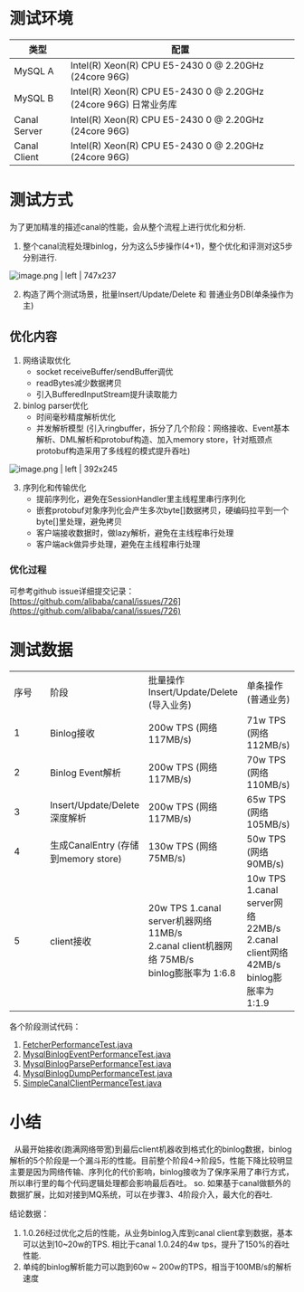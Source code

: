 # 测试环境

| 类型 | 配置 |
| --- | --- |
| MySQL A | Intel(R) Xeon(R) CPU E5-2430 0 @ 2.20GHz  (24core 96G) |
| MySQL B | Intel(R) Xeon(R) CPU E5-2430 0 @ 2.20GHz  (24core 96G)  日常业务库 |
| Canal Server | Intel(R) Xeon(R) CPU E5-2430 0 @ 2.20GHz  (24core 96G) |
| Canal Client | Intel(R) Xeon(R) CPU E5-2430 0 @ 2.20GHz  (24core 96G) |


# 测试方式

为了更加精准的描述canal的性能，会从整个流程上进行优化和分析.   
1. 整个canal流程处理binlog，分为这么5步操作(4+1)，整个优化和评测对这5步分别进行.  


![image.png | left | 747x237](https://cdn.yuque.com/lark/0/2018/png/5565/1532057042091-3ad852d4-6346-4c7d-b94b-327baba85010.png "")

2. 构造了两个测试场景，批量Insert/Update/Delete 和 普通业务DB(单条操作为主)

## 优化内容
1. 网络读取优化
    * socket receiveBuffer/sendBuffer调优
    * readBytes减少数据拷贝
    * 引入BufferedInputStream提升读取能力
2. binlog parser优化
    * 时间毫秒精度解析优化
    * 并发解析模型 (引入ringbuffer，拆分了几个阶段：网络接收、Event基本解析、DML解析和protobuf构造、加入memory store，针对瓶颈点protobuf构造采用了多线程的模式提升吞吐)
        

![image.png | left | 392x245](https://cdn.yuque.com/lark/0/2018/png/5565/1532070926759-d7c61fdc-f650-43ac-b503-80879600922d.png "")

3. 序列化和传输优化
    * 提前序列化，避免在SessionHandler里主线程里串行序列化
    * 嵌套protobuf对象序列化会产生多次byte[]数据拷贝，硬编码拉平到一个byte[]里处理，避免拷贝
    * 客户端接收数据时，做lazy解析，避免在主线程串行处理
    * 客户端ack做异步处理，避免在主线程串行处理

### 优化过程
 可参考github issue详细提交记录： [https://github.com/alibaba/canal/issues/726](https://github.com/alibaba/canal/issues/726)

# 测试数据

<div class="bi-table">
  <table>
    <colgroup>
      <col width="90px" />
      <col width="auto" />
      <col width="auto" />
      <col width="auto" />
    </colgroup>
    <tbody>
      <tr height="34px">
        <td rowspan="1" colSpan="1">
          <div data-type="p">序号</div>
        </td>
        <td rowspan="1" colSpan="1">
          <div data-type="p">阶段</div>
        </td>
        <td rowspan="1" colSpan="1">
          <div data-type="p">批量操作Insert/Update/Delete (导入业务)</div>
        </td>
        <td rowspan="1" colSpan="1">
          <div data-type="p">单条操作 (普通业务)</div>
        </td>
      </tr>
      <tr height="34px">
        <td rowspan="1" colSpan="1">
          <div data-type="p">1</div>
        </td>
        <td rowspan="1" colSpan="1">
          <div data-type="p">Binlog接收</div>
        </td>
        <td rowspan="1" colSpan="1">
          <div data-type="p">200w TPS (网络 117MB/s)</div>
        </td>
        <td rowspan="1" colSpan="1">
          <div data-type="p">71w TPS (网络 112MB/s)</div>
        </td>
      </tr>
      <tr height="34px">
        <td rowspan="1" colSpan="1">
          <div data-type="p">2</div>
        </td>
        <td rowspan="1" colSpan="1">
          <div data-type="p">Binlog Event解析</div>
        </td>
        <td rowspan="1" colSpan="1">
          <div data-type="p">200w TPS (网络 117MB/s)</div>
        </td>
        <td rowspan="1" colSpan="1">
          <div data-type="p">70w TPS (网络 110MB/s)</div>
        </td>
      </tr>
      <tr height="34px">
        <td rowspan="1" colSpan="1">
          <div data-type="p">3</div>
        </td>
        <td rowspan="1" colSpan="1">
          <div data-type="p">Insert/Update/Delete深度解析</div>
        </td>
        <td rowspan="1" colSpan="1">
          <div data-type="p">200w TPS (网络 117MB/s)</div>
        </td>
        <td rowspan="1" colSpan="1">
          <div data-type="p">65w TPS (网络 105MB/s)</div>
        </td>
      </tr>
      <tr height="34px">
        <td rowspan="1" colSpan="1">
          <div data-type="p">4</div>
        </td>
        <td rowspan="1" colSpan="1">
          <div data-type="p">生成CanalEntry (存储到memory store)</div>
        </td>
        <td rowspan="1" colSpan="1">
          <div data-type="p">130w TPS (网络 75MB/s)</div>
        </td>
        <td rowspan="1" colSpan="1">
          <div data-type="p">50w TPS (网络 90MB/s)</div>
        </td>
      </tr>
      <tr height="34px">
        <td rowspan="1" colSpan="1">
          <div data-type="p">5</div>
        </td>
        <td rowspan="1" colSpan="1">
          <div data-type="p">client接收</div>
        </td>
        <td rowspan="1" colSpan="1">
          <div data-type="p">20w TPS 1.canal server机器网络 11MB/s</div>
          <div data-type="p">2.canal client机器网络 75MB/s</div>
          <div data-type="p">
            binlog膨胀率为 1:6.8</div>
        </td>
        <td rowspan="1" colSpan="1">
          <div data-type="p">10w TPS 1.canal server网络 22MB/s</div>
          <div data-type="p">2.canal client网络 42MB/s</div>
          <div data-type="p"></div>
          <div data-type="p">binlog膨胀率为 1:1.9</div>
        </td>
      </tr>
    </tbody>
  </table>
</div>


各个阶段测试代码：
1. [FetcherPerformanceTest.java](https://github.com/alibaba/canal/blob/master/dbsync/src/test/java/com/taobao/tddl/dbsync/FetcherPerformanceTest.java) 
2. [MysqlBinlogEventPerformanceTest.java](https://github.com/alibaba/canal/blob/master/parse/src/test/java/com/alibaba/otter/canal/parse/MysqlBinlogEventPerformanceTest.java)
3. [MysqlBinlogParsePerformanceTest.java](https://github.com/alibaba/canal/blob/master/parse/src/test/java/com/alibaba/otter/canal/parse/MysqlBinlogParsePerformanceTest.java)
4. [MysqlBinlogDumpPerformanceTest.java](https://github.com/alibaba/canal/blob/master/parse/src/test/java/com/alibaba/otter/canal/parse/MysqlBinlogDumpPerformanceTest.java)
5. [SimpleCanalClientPermanceTest.java](https://github.com/alibaba/canal/blob/master/example/src/main/java/com/alibaba/otter/canal/example/SimpleCanalClientPermanceTest.java)

# 小结

   从最开始接收(跑满网络带宽)到最后client机器收到格式化的binlog数据，binlog解析的5个阶段是一个漏斗形的性能。目前整个阶段4->阶段5，性能下降比较明显主要是因为网络传输、序列化的代价影响，binlog接收为了保序采用了串行方式，所以串行里的每个代码逻辑处理都会影响最后吞吐。
   so.  如果基于canal做额外的数据扩展，比如对接到MQ系统，可以在步骤3、4阶段介入，最大化的吞吐. 

结论数据：
1. 1.0.26经过优化之后的性能，从业务binlog入库到canal client拿到数据，基本可以达到10~20w的TPS. 相比于canal 1.0.24的4w tps，提升了150%的吞吐性能.  
2. 单纯的binlog解析能力可以跑到60w ~ 200w的TPS，相当于100MB/s的解析速度